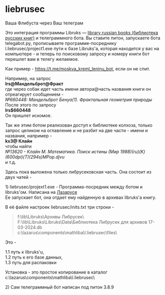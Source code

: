 # liebrusec
Ваша Флибуста через Ваш телеграм

Это интеграция программы Libruks — [library russian books (библиотека русских книг)](https://libruks.wordpress.com) и телеграммного бота. Вы ставите питон, запускаете бота telegabot.py, прописываете программе-посреднику l.liebrusec/project1.exe пути к базе Libruks'a, которая находится у вас на компьютере - и теперь по поисковому запросу и номеру книги бот перешлет вам в телегу желаемое.

Как пример - https://t.me/moskva_kreml_leninu_bot, если он не спит.

Например, на запрос <br>
__lrs@Мандельброт@Фракт__ <br>
где через собак идет часть имени автора@часть названия книги он отреагирует сообщением - <br>
_№660448: Мандельброт Бенуа(1). Фрактальная геометрия природы_ <br>
После этого по запросу <br>
__lrs$660448__ <br>
Он пришлет искомое. <br>

Так же этим ботом реализован доступ к библиотеке колхоза, только запрос целиком на оглавление и не разбит на две части - имени и названия, например - <br>
__kx3@ Клайн__ <br>
чтобы найти <br>
_№13620 - Клайн М. Математика. Поиск истины (Мир 1988)(ru)(K)(600dpi)(T)(294s)_MPop_.djvu_ <br>
и т.д.

Здесь пока выложена только либрусековская часть. Она состоит из двух чатей - 

1\) liebrusec/projext1.exe - Программа-посредник между ботом и libruks'ом. Написана на [Лазарусе](https://lazarus-ide.org) <br>
Ее запускает бот, она отдает ему найденную в архивах libruks'а книгу.

В её файле настроек liebrusec/inits.txt три строки - 

> f:\lib\Libruks\Архивы Либрусек\ <br>
> F:\lib\Libruks\Libruks\Data\Библиотека Либрусек для архивов 17-03-2024.db<br>
> c:\lazarus\components\mathliba\l.liebrusec\files\

Это - 

1.1 путь к libruks'u,<br>
1.2 путь к его базе данных,<br>
1.3 путь для распаковки

Установка - это простое копирование в каталог c:\lazarus\components\mathliba\l.liebrusec\

2\) Сам телеграммный бот написан под питон 3.8.9
